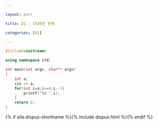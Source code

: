 ```yaml
---

layout: post

title: D1 - 1545번 문제

categories: [d1]

---
```


~~~cpp
#include<iostream>

using namespace std;

int main(int argc, char** argv)
{
    int a;
    cin >> a;
    for(int i=a;i>=0;i--){
    	printf("%d ",i);
    }
	return 0;
}
~~~

{% if site.dispus-shortname %}{% include dispus.html %}{% endif %}